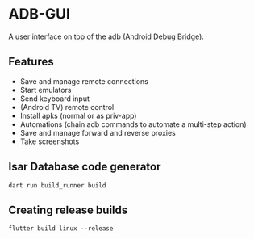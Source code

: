 # ADB-GUI

A user interface on top of the adb (Android Debug Bridge).

## Features
* Save and manage remote connections
* Start emulators
* Send keyboard input
* (Android TV) remote control
* Install apks (normal or as priv-app)
* Automations (chain adb commands to automate a multi-step action)
* Save and manage forward and reverse proxies
* Take screenshots

## Isar Database code generator
```dart run build_runner build```

## Creating release builds
```flutter build linux --release```
